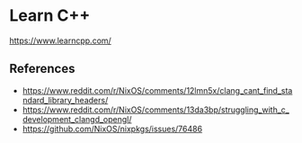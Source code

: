 # Learn C++

https://www.learncpp.com/

## References

- https://www.reddit.com/r/NixOS/comments/12lmn5x/clang_cant_find_standard_library_headers/
- https://www.reddit.com/r/NixOS/comments/13da3bp/struggling_with_c_development_clangd_opengl/
- https://github.com/NixOS/nixpkgs/issues/76486
